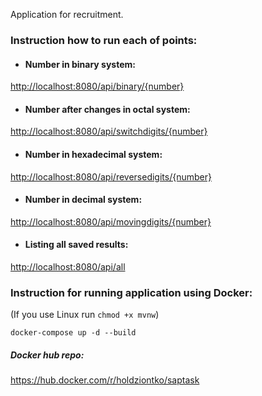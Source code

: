 Application for recruitment.

### Instruction how to run each of points:

- #### Number in binary system:
<http://localhost:8080/api/binary/{number}>

- #### Number after changes in octal system:
<http://localhost:8080/api/switchdigits/{number}>

- #### Number in hexadecimal system:
<http://localhost:8080/api/reversedigits/{number}>

- #### Number in decimal system:
<http://localhost:8080/api/movingdigits/{number}>

- #### Listing all saved results:
<http://localhost:8080/api/all>

### Instruction for running application using Docker:
(If you use Linux run `chmod +x mvnw`)

`docker-compose up -d --build` 

##### Docker hub repo:
<https://hub.docker.com/r/holdziontko/saptask>



